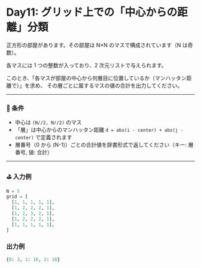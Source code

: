 # Day11: グリッド上での「中心からの距離」分類

正方形の部屋があります。その部屋は N×N のマスで構成されています（N は奇数）。

各マスには 1 つの整数が入っており、2 次元リストで与えられます。

このとき、「各マスが部屋の中心から何層目に位置しているか（マンハッタン距離で）」を求め、
その層ごとに属するマスの値の合計を出力してください。

---

### 🎯 条件

- 中心は `(N//2, N//2)` のマス
- 「層」は中心からのマンハッタン距離 `d = abs(i - center) + abs(j - center)` で定義されます
- 層番号（0 から (N-1)）ごとの合計値を辞書形式で返してください（キー: 層番号, 値: 合計）

---

### ⛳ 入力例

```python
N = 5
grid = [
  [1, 1, 1, 1, 1],
  [1, 2, 2, 2, 1],
  [1, 2, 3, 2, 1],
  [1, 2, 2, 2, 1],
  [1, 1, 1, 1, 1],
]
```

### 出力例

```python
{0: 3, 1: 16, 2: 16}
```
